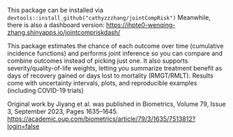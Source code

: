 This package can be installed via `devtools::install_github("cathyzzzhang/jointCompRisk")`
Meanwhile, there is also a dashboard version: https://ihpte0-wenqing-zhang.shinyapps.io/jointcompriskdash/

This package estimates the chance of each outcome over time (cumulative incidence functions) and performs joint inference so you can compare and combine outcomes instead of picking just one. It also supports severity/quality-of-life weights, letting you summarize treatment benefit as days of recovery gained or days lost to mortality (RMGT/RMLT). Results come with uncertainty intervals, plots, and reproducible examples (including COVID-19 trials)

Original work by Jiyang et al. was published in Biometrics, Volume 79, Issue 3, September 2023, Pages 1635–1645. https://academic.oup.com/biometrics/article/79/3/1635/7513812?login=false
